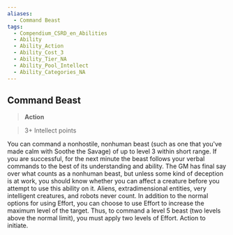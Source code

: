 ```yaml
---
aliases:
  - Command Beast
tags:
  - Compendium_CSRD_en_Abilities
  - Ability
  - Ability_Action
  - Ability_Cost_3
  - Ability_Tier_NA
  - Ability_Pool_Intellect
  - Ability_Categories_NA
---
```

  
    
## Command Beast    
>**Action**    
>3+ Intellect points  
    
You can command a nonhostile, nonhuman beast (such as one that you've made calm with Soothe the Savage) of up to level 3 within short range. If you are successful, for the next minute the beast follows your verbal commands to the best of its understanding and ability. The GM has final say over what counts as a nonhuman beast, but unless some kind of deception is at work, you should know whether you can affect a creature before you attempt to use this ability on it. Aliens, extradimensional entities, very intelligent creatures, and robots never count. In addition to the normal options for using Effort, you can choose to use Effort to increase the maximum level of the target. Thus, to command a level 5 beast (two levels above the normal limit), you must apply two levels of Effort. Action to initiate.